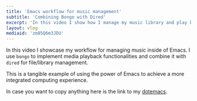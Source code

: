 ```yaml
---
title: 'Emacs workflow for music management'
subtitle: 'Combining Bongo with Dired'
excerpt: 'In this video I show how I manage my music library and play back audio by combining Bongo with Dired.'
layout: vlog
mediaid: 'zm85Q6m3JDU'
---
```


In this video I showcase my workflow for managing music inside of Emacs.
I use `bongo` to implement media playback functionalities and combine it
with `dired` for file/library management.

This is a tangible example of using the power of Emacs to achieve a more
integrated computing experience.

In case you want to copy anything here is the link to my
[dotemacs](https://protesilaos.com/emacs/dotemacs).

